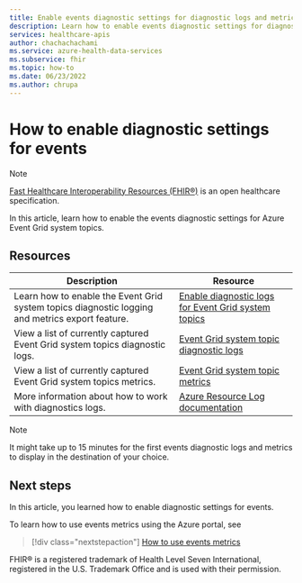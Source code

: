 ```yaml
---
title: Enable events diagnostic settings for diagnostic logs and metrics export - Azure Health Data Services
description: Learn how to enable events diagnostic settings for diagnostic logs and metrics exporting.
services: healthcare-apis
author: chachachachami
ms.service: azure-health-data-services
ms.subservice: fhir
ms.topic: how-to
ms.date: 06/23/2022
ms.author: chrupa
---
```


# How to enable diagnostic settings for events

> [!NOTE]
> [Fast Healthcare Interoperability Resources (FHIR&#174;)](https://www.hl7.org/fhir/) is an open healthcare specification.

In this article, learn how to enable the events diagnostic settings for Azure Event Grid system topics. 

## Resources

|Description|Resource|
|-----------|--------|
|Learn how to enable the Event Grid system topics diagnostic logging and metrics export feature.|[Enable diagnostic logs for Event Grid system topics](../../event-grid/enable-diagnostic-logs-topic.md#enable-diagnostic-logs-for-event-grid-system-topics)|
|View a list of currently captured Event Grid system topics diagnostic logs.|[Event Grid system topic diagnostic logs](../../azure-monitor/essentials/resource-logs-categories.md#microsofteventgridsystemtopics)|
|View a list of currently captured Event Grid system topics metrics.|[Event Grid system topic metrics](../../azure-monitor/essentials/metrics-supported.md#microsofteventgridsystemtopics)| 
|More information about how to work with diagnostics logs.|[Azure Resource Log documentation](../../azure-monitor/essentials/platform-logs-overview.md)|

> [!NOTE] 
> It might take up to 15 minutes for the first events diagnostic logs and metrics to display in the destination of your choice.  

## Next steps

In this article, you learned how to enable diagnostic settings for events.

To learn how to use events metrics using the Azure portal, see

> [!div class="nextstepaction"]
> [How to use events metrics](events-use-metrics.md)

FHIR&#174; is a registered trademark of Health Level Seven International, registered in the U.S. Trademark Office and is used with their permission.

